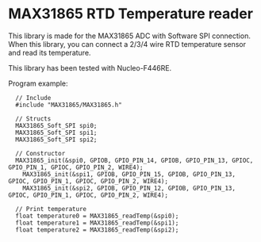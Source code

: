 # MAX31865 RTD Temperature reader

This library is made for the MAX31865 ADC with Software SPI connection. When this library, you can connect a 2/3/4 wire RTD temperature sensor and read its temperature. 

This library has been tested with Nucleo-F446RE.

Program example:
```
  // Include
  #include "MAX31865/MAX31865.h"
  
  // Structs
  MAX31865_Soft_SPI spi0;
  MAX31865_Soft_SPI spi1;
  MAX31865_Soft_SPI spi2;
  
  // Constructor
  MAX31865_init(&spi0, GPIOB, GPIO_PIN_14, GPIOB, GPIO_PIN_13, GPIOC, GPIO_PIN_1, GPIOC, GPIO_PIN_2, WIRE4);
	MAX31865_init(&spi1, GPIOB, GPIO_PIN_15, GPIOB, GPIO_PIN_13, GPIOC, GPIO_PIN_1, GPIOC, GPIO_PIN_2, WIRE4);
	MAX31865_init(&spi2, GPIOB, GPIO_PIN_12, GPIOB, GPIO_PIN_13, GPIOC, GPIO_PIN_1, GPIOC, GPIO_PIN_2, WIRE4);
  
  // Print temperature
  float temperature0 = MAX31865_readTemp(&spi0);
  float temperature1 = MAX31865_readTemp(&spi1);
  float temperature2 = MAX31865_readTemp(&spi2);
```
